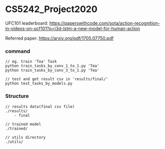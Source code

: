 # CS5242_Project2020

UFC101 leaderboard: https://paperswithcode.com/sota/action-recognition-in-videos-on-ucf101?p=i3d-lstm-a-new-model-for-human-action

Referred paper: https://arxiv.org/pdf/1705.07750.pdf

### command
    // eg. train 'Tea' Task
    python train_tasks_by_conv_1_to_1.py 'Tea'
    python train_tasks_by_conv_3_to_1.py 'Tea'
    
    // test and get result csv in 'results/final/'
    python test_tasks_by_models.py
    

### Structure
    // results data(final csv file)
    ./results/
        - final
        
    // trained model
    ./trained/
    
    // utils directory
    ./utils/

